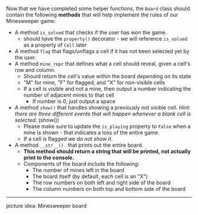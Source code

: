 Now that we have completed some helper functions, the `Board` class should contain the following **methods** that will help implement the rules of our Minesweeper game:     

- A method `is_solved` that checks if the user has won the game. 
  - should have the `property()` decorator - we will reference `is_solved` as a property of `Cell` later
- A method `flag` that flags/unflags a cell if it has not been selected yet by the user.
- A method `mine_repr` that defines what a cell should reveal, given a cell's row and column. 
  - Should return the cell's value within the board depending on its state
  - "M" for mine, "F" for flagged, and "X" for non-visible cells
  - If a cell is visible and not a mine, then output a number indicating the number of adjacent mines to that cell
    - If number is 0, just output a space
- A method `show()` that handles showing a previously not visible cell. *Hint: there are three different events that will happen whenever a blank cell is selected.* (show())
  - Please make sure to update the `is_playing` property to `False` when a mine is shown - that indicates a loss of the entire game.
  - If a cell is flagged we *do not show it*.
- A method `__str__() ` that prints out the entire board.
  - **This method should return a string that will be printed, not actually print to the console.**
  - Components of the board include the following:
    - The number of mines left in the board
    - The board itself (by default, each cell is an "X")
    - The row numbers on both left and right side of the board
    - The column numbers on both top and bottom side of the board



------

picture idea: Minesweeper board

